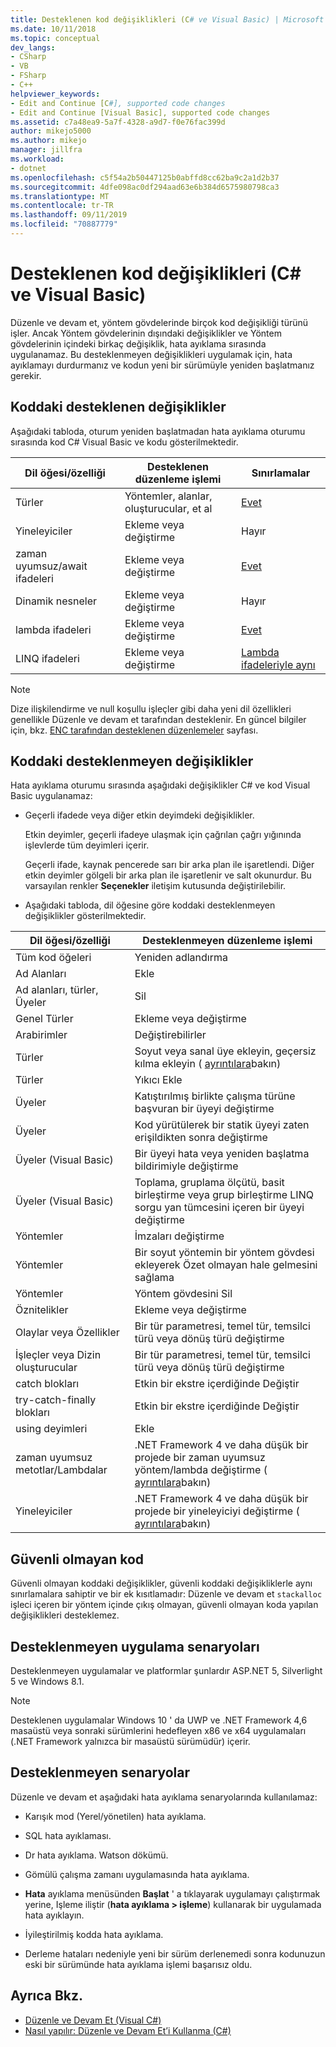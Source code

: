 ```yaml
---
title: Desteklenen kod değişiklikleri (C# ve Visual Basic) | Microsoft Docs
ms.date: 10/11/2018
ms.topic: conceptual
dev_langs:
- CSharp
- VB
- FSharp
- C++
helpviewer_keywords:
- Edit and Continue [C#], supported code changes
- Edit and Continue [Visual Basic], supported code changes
ms.assetid: c7a48ea9-5a7f-4328-a9d7-f0e76fac399d
author: mikejo5000
ms.author: mikejo
manager: jillfra
ms.workload:
- dotnet
ms.openlocfilehash: c5f54a2b50447125b0abffd8cc62ba9c2a1d2b37
ms.sourcegitcommit: 4dfe098ac0df294aad63e6b384d6575980798ca3
ms.translationtype: MT
ms.contentlocale: tr-TR
ms.lasthandoff: 09/11/2019
ms.locfileid: "70887779"
---
```

# <a name="supported-code-changes-c-and-visual-basic"></a>Desteklenen kod değişiklikleri (C# ve Visual Basic)
Düzenle ve devam et, yöntem gövdelerinde birçok kod değişikliği türünü işler. Ancak Yöntem gövdelerinin dışındaki değişiklikler ve Yöntem gövdelerinin içindeki birkaç değişiklik, hata ayıklama sırasında uygulanamaz. Bu desteklenmeyen değişiklikleri uygulamak için, hata ayıklamayı durdurmanız ve kodun yeni bir sürümüyle yeniden başlatmanız gerekir.

## <a name="supported-changes-to-code"></a>Koddaki desteklenen değişiklikler

Aşağıdaki tabloda, oturum yeniden başlatmadan hata ayıklama oturumu sırasında kod C# Visual Basic ve kodu gösterilmektedir.

|Dil öğesi/özelliği|Desteklenen düzenleme işlemi|Sınırlamalar|
|-|-|-|
|Türler|Yöntemler, alanlar, oluşturucular, et al|[Evet](https://github.com/dotnet/roslyn/wiki/EnC-Supported-Edits)|
|Yineleyiciler|Ekleme veya değiştirme|Hayır|
|zaman uyumsuz/await ifadeleri|Ekleme veya değiştirme|[Evet](https://github.com/dotnet/roslyn/wiki/EnC-Supported-Edits)|
|Dinamik nesneler|Ekleme veya değiştirme|Hayır|
|lambda ifadeleri|Ekleme veya değiştirme|[Evet](https://github.com/dotnet/roslyn/wiki/EnC-Supported-Edits)|
|LINQ ifadeleri|Ekleme veya değiştirme|[Lambda ifadeleriyle aynı](https://github.com/dotnet/roslyn/wiki/EnC-Supported-Edits)|

> [!NOTE]
> Dize ilişkilendirme ve null koşullu işleçler gibi daha yeni dil özellikleri genellikle Düzenle ve devam et tarafından desteklenir. En güncel bilgiler için, bkz. [ENC tarafından desteklenen düzenlemeler](https://github.com/dotnet/roslyn/wiki/EnC-Supported-Edits) sayfası.

## <a name="unsupported-changes-to-code"></a>Koddaki desteklenmeyen değişiklikler
 Hata ayıklama oturumu sırasında aşağıdaki değişiklikler C# ve kod Visual Basic uygulanamaz:

- Geçerli ifadede veya diğer etkin deyimdeki değişiklikler.

     Etkin deyimler, geçerli ifadeye ulaşmak için çağrılan çağrı yığınında işlevlerde tüm deyimleri içerir.

     Geçerli ifade, kaynak pencerede sarı bir arka plan ile işaretlendi. Diğer etkin deyimler gölgeli bir arka plan ile işaretlenir ve salt okunurdur. Bu varsayılan renkler **Seçenekler** iletişim kutusunda değiştirilebilir.

- Aşağıdaki tabloda, dil öğesine göre koddaki desteklenmeyen değişiklikler gösterilmektedir.

|Dil öğesi/özelliği|Desteklenmeyen düzenleme işlemi|
|-|-|
|Tüm kod öğeleri|Yeniden adlandırma|
|Ad Alanları|Ekle|
|Ad alanları, türler, Üyeler|Sil|
|Genel Türler|Ekleme veya değiştirme|
|Arabirimler|Değiştirebilirler|
|Türler|Soyut veya sanal üye ekleyin, geçersiz kılma ekleyin ( [ayrıntılara](https://github.com/dotnet/roslyn/wiki/EnC-Supported-Edits)bakın)|
|Türler|Yıkıcı Ekle|
|Üyeler|Katıştırılmış birlikte çalışma türüne başvuran bir üyeyi değiştirme|
|Üyeler|Kod yürütülerek bir statik üyeyi zaten erişildikten sonra değiştirme|
|Üyeler (Visual Basic)|Bir üyeyi hata veya yeniden başlatma bildirimiyle değiştirme|
|Üyeler (Visual Basic)|Toplama, gruplama ölçütü, basit birleştirme veya grup birleştirme LINQ sorgu yan tümcesini içeren bir üyeyi değiştirme|
|Yöntemler|İmzaları değiştirme|
|Yöntemler|Bir soyut yöntemin bir yöntem gövdesi ekleyerek Özet olmayan hale gelmesini sağlama|
|Yöntemler|Yöntem gövdesini Sil|
|Öznitelikler|Ekleme veya değiştirme|
|Olaylar veya Özellikler|Bir tür parametresi, temel tür, temsilci türü veya dönüş türü değiştirme |
|İşleçler veya Dizin oluşturucular|Bir tür parametresi, temel tür, temsilci türü veya dönüş türü değiştirme |
|catch blokları|Etkin bir ekstre içerdiğinde Değiştir|
|try-catch-finally blokları|Etkin bir ekstre içerdiğinde Değiştir|
|using deyimleri|Ekle|
|zaman uyumsuz metotlar/Lambdalar|.NET Framework 4 ve daha düşük bir projede bir zaman uyumsuz yöntem/lambda değiştirme ( [ayrıntılara](https://github.com/dotnet/roslyn/wiki/EnC-Supported-Edits)bakın)|
|Yineleyiciler|.NET Framework 4 ve daha düşük bir projede bir yineleyiciyi değiştirme ( [ayrıntılara](https://github.com/dotnet/roslyn/wiki/EnC-Supported-Edits)bakın)|

## <a name="unsafe-code"></a>Güvenli olmayan kod
 Güvenli olmayan koddaki değişiklikler, güvenli koddaki değişikliklerle aynı sınırlamalara sahiptir ve bir ek kısıtlamadır: Düzenle ve devam et `stackalloc` işleci içeren bir yöntem içinde çıkış olmayan, güvenli olmayan koda yapılan değişiklikleri desteklemez.

## <a name="unsupported-app-scenarios"></a>Desteklenmeyen uygulama senaryoları

Desteklenmeyen uygulamalar ve platformlar şunlardır ASP.NET 5, Silverlight 5 ve Windows 8.1.

> [!NOTE]
> Desteklenen uygulamalar Windows 10 ' da UWP ve .NET Framework 4,6 masaüstü veya sonraki sürümlerini hedefleyen x86 ve x64 uygulamaları (.NET Framework yalnızca bir masaüstü sürümüdür) içerir.

## <a name="unsupported-scenarios"></a>Desteklenmeyen senaryolar
 Düzenle ve devam et aşağıdaki hata ayıklama senaryolarında kullanılamaz:

- Karışık mod (Yerel/yönetilen) hata ayıklama.

- SQL hata ayıklaması.

- Dr hata ayıklama. Watson dökümü.

- Gömülü çalışma zamanı uygulamasında hata ayıklama.

- **Hata** ayıklama menüsünden **Başlat** ' a tıklayarak uygulamayı çalıştırmak yerine, Işleme iliştir (**hata ayıklama > işleme**) kullanarak bir uygulamada hata ayıklayın.

- İyileştirilmiş kodda hata ayıklama.

- Derleme hataları nedeniyle yeni bir sürüm derlenemedi sonra kodunuzun eski bir sürümünde hata ayıklama işlemi başarısız oldu.

## <a name="see-also"></a>Ayrıca Bkz.
- [Düzenle ve Devam Et (Visual C#)](../debugger/edit-and-continue-visual-csharp.md)
- [Nasıl yapılır: Düzenle ve Devam Et’i Kullanma (C#)](../debugger/how-to-use-edit-and-continue-csharp.md)